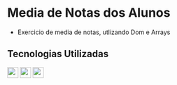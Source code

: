 # Media de Notas dos Alunos

* Exercicio de media de notas, utlizando Dom e Arrays

## Tecnologias Utilizadas
<div style="display: inline_block">
<img align:"center"; height="25" src="https://img.shields.io/badge/CSS3-1572B6?style=for-the-badge&logo=css3&logoColor=white"/>
<img align:"center"; height="25" src="https://img.shields.io/badge/JavaScript-323330?style=for-the-badge&logo=javascript&logoColor=F7DF1E"/>
<img align:"center"; height="25" src="https://img.shields.io/badge/HTML5-E34F26?style=for-the-badge&logo=html5&logoColor=white"/>
</div>

